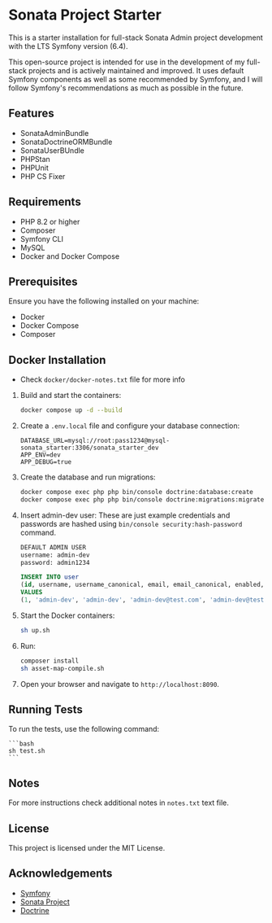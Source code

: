# Sonata Project Starter

This is a starter installation for full-stack Sonata Admin project development with the LTS Symfony version (6.4).

This open-source project is intended for use in the development of my full-stack projects and is actively maintained and improved. It uses default Symfony components as well as some recommended by Symfony, and I will follow Symfony's recommendations as much as possible in the future.

## Features

- SonataAdminBundle
- SonataDoctrineORMBundle
- SonataUserBUndle
- PHPStan
- PHPUnit
- PHP CS Fixer

## Requirements

- PHP 8.2 or higher
- Composer
- Symfony CLI
- MySQL
- Docker and Docker Compose

## Prerequisites

Ensure you have the following installed on your machine:

- Docker
- Docker Compose
- Composer

## Docker Installation

- Check `docker/docker-notes.txt` file for more info

1. Build and start the containers:

    ```bash
    docker compose up -d --build
    ```

2. Create a `.env.local` file and configure your database connection:

    ```dotenv
    DATABASE_URL=mysql://root:pass1234@mysql-sonata_starter:3306/sonata_starter_dev
    APP_ENV=dev
    APP_DEBUG=true
    ```

3. Create the database and run migrations:

    ```bash
    docker compose exec php php bin/console doctrine:database:create
    docker compose exec php php bin/console doctrine:migrations:migrate
    ```

4. Insert admin-dev user:
    These are just example credentials and passwords are hashed using `bin/console security:hash-password` command.

    ```bash
    DEFAULT ADMIN USER
    username: admin-dev
    password: admin1234
    ```

    ```sql
    INSERT INTO user
    (id, username, username_canonical, email, email_canonical, enabled, salt, password, last_login, confirmation_token, password_requested_at, roles, created_at, updated_at)
    VALUES
    (1, 'admin-dev', 'admin-dev', 'admin-dev@test.com', 'admin-dev@test.com', 1, '$2y$13$r8W59gyeQkbSoiC7/r2bae3a5a5mY7jIDQz.Kp0sbZY.1UYATSLDS', '$2y$13$y6S3EHTHbt1DAmoJZkRUWOEuA7FrTqiwSJFkriimLEo1X8I/xyKm2', NULL, NULL, NULL, 'a:2:{i:0;s:17:\"ROLE_SONATA_ADMIN\";i:1;s:16:\"ROLE_SUPER_ADMIN\";}', '2025-04-25 00:00:00', '2024-04-25 00:00:00');
    ```

5. Start the Docker containers:

    ```bash
    sh up.sh
    ```

6. Run:

    ```bash
    composer install
    sh asset-map-compile.sh
    ```

7. Open your browser and navigate to `http://localhost:8090`.

## Running Tests

To run the tests, use the following command:

    ```bash
    sh test.sh
    ```

## Notes

For more instructions check additional notes in `notes.txt` text file.

## License

This project is licensed under the MIT License.

## Acknowledgements

- [Symfony](https://symfony.com/)
- [Sonata Project](https://docs.sonata-project.org/)
- [Doctrine](https://www.doctrine-project.org/)